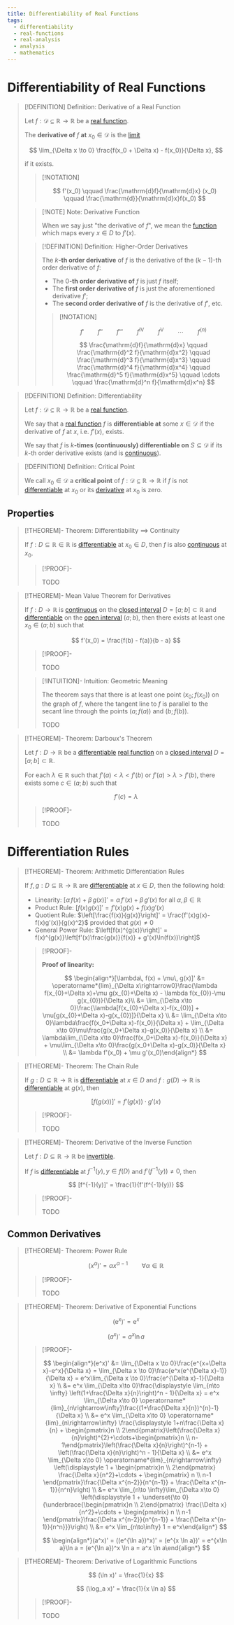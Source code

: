 ```yaml
---
title: Differentiability of Real Functions
tags:
  - differentiability
  - real-functions
  - real-analysis
  - analysis
  - mathematics
---
```


# Differentiability of Real Functions

>[!DEFINITION] Definition: Derivative of a Real Function
>
>Let $f: \mathcal{D} \subseteq \mathbb{R} \to \mathbb{R}$ be a [real function](../Functions%20of%20the%20Real%20Numbers.md).
>
>The **derivative of** $f$ **at** $x_0 \in \mathcal{D}$ is the [limit](Limits/Limits%20of%20Real%20Functions.md)
>
>$$
>\lim_{\Delta x \to 0} \frac{f(x_0 + \Delta x) - f(x_0)}{\Delta x},
>$$
>
>if it exists.
>
>>[!NOTATION]
>>
>>$$
>>f'(x_0) \qquad \frac{\mathrm{d}f}{\mathrm{d}x} (x_0) \qquad \frac{\mathrm{d}}{\mathrm{d}x}f(x_0)
>>$$
>>
>
>>[!NOTE] Note: Derivative Function
>>
>>When we say just "the derivative of $f$", we mean the [function](../Functions%20of%20the%20Real%20Numbers.md#Real%20Functions) which maps every $x \in D$ to $f'(x)$.
>>
>
>>[!DEFINITION] Definition: Higher-Order Derivatives
>>
>>The $k$**-th order derivative** of $f$ is the derivative of the $(k-1)$-th order derivative of $f$:
>> - The $0$**-th order derivative of** $f$ is just $f$ itself;
>> - The **first order derivative of** $f$ is just the aforementioned derivative $f'$;
>> - The **second order derivative of** $f$ is the derivative of $f'$, etc.
>>
>>>[!NOTATION]
>>>
>>>$$
>>>f' \qquad f'' \qquad f''' \qquad f^{\mathrm{IV}} \qquad f^{\mathrm{V}} \qquad \cdots \qquad f^{(n)}
>>>$$
>>>
>>>$$
>>>\frac{\mathrm{d}f}{\mathrm{d}x} \qquad \frac{\mathrm{d}^2 f}{\mathrm{d}x^2} \qquad \frac{\mathrm{d}^3 f}{\mathrm{d}x^3} \qquad \frac{\mathrm{d}^4 f}{\mathrm{d}x^4} \qquad  \frac{\mathrm{d}^5 f}{\mathrm{d}x^5} \qquad \cdots \qquad \frac{\mathrm{d}^n f}{\mathrm{d}x^n}
>>>$$
>>>
>>
>

>[!DEFINITION] Definition: Differentiability
>
>Let $f: \mathcal{D} \subseteq \mathbb{R} \to \mathbb{R}$ be a [real function](../Functions%20of%20the%20Real%20Numbers.md).
>
>We say that a [real function](../Functions%20of%20the%20Real%20Numbers.md#Real%20Functions) $f$ is **differentiable at** some $x \in \mathcal{D}$ if the derivative of $f$ at $x$, i.e. $f'(x)$, exists.
>
>We say that $f$ is $k$**-times (continuously) differentiable on** $S \subseteq \mathcal{D}$ if its $k$-th order derivative exists (and is [continuous](Continuity.md)).
>

>[!DEFINITION] Definition: Critical Point
>
>We call $x_0 \in \mathcal{D}$ a **critical point** of $f: \mathcal{D} \subseteq \mathbb{R} \to \mathbb{R}$ if $f$ is not [differentiable](Differentiability.md) at $x_0$ or its [derivative](Differentiability.md) at $x_0$ is zero.
>

## Properties

>[!THEOREM]- Theorem: Differentiability $\implies$ Continuity
>
>If $f: D \subseteq \mathbb{R} \in \mathbb{R}$ is [differentiable](Differentiability.md) at $x_0 \in D$, then $f$ is also [continuous](Continuity.md) at $x_0$.
>
>>[!PROOF]-
>>
>>TODO
>>
>

>[!THEOREM]- Mean Value Theorem for Derivatives
>
>If $f: D \to \mathbb{R}$ is [continuous](Continuity.md) on the [closed interval](../../../../Set%20Theory/Ordering/Intervals.md) $D = [a;b] \subset \mathbb{R}$ and [differentiable](Differentiability.md) on the [open interval](../../../../Set%20Theory/Ordering/Intervals.md) $(a;b)$, then there exists at least one $x_0 \in (a;b)$ such that
>
>$$
>f'(x_0) = \frac{f(b) - f(a)}{b - a}
>$$
>
>>[!PROOF]-
>>
>>TODO
>>
>
>>[!INTUITION]- Intuition: Geometric Meaning
>>
>>The theorem says that there is at least one point $(x_0; f(x_0))$ on the graph of $f$, where the tangent line to $f$ is parallel to the secant line through the points $(a; f(a))$ and $(b; f(b))$.
>>
>>TODO
>>
>

>[!THEOREM]- Theorem: Darboux's Theorem
>
>Let $f: D \to \mathbb{R}$ be a [differentiable](Differentiability.md) [real function](../Functions%20of%20the%20Real%20Numbers.md) on a [closed interval](../../../../Set%20Theory/Ordering/Intervals.md) $D = [a;b] \subset \mathbb{R}$.
>
>For each $\lambda \in \mathbb{R}$ such that $f'(a) \lt \lambda \lt f'(b)$ or $f'(a) \gt \lambda \gt f'(b)$, there exists some $c \in (a;b)$ such that
>
>$$
>f'(c) = \lambda
>$$
>
>>[!PROOF]-
>>
>>TODO
>>
>

# Differentiation Rules

>[!THEOREM]- Theorem: Arithmetic Differentiation Rules
>
>If $f,g: D \subseteq \mathbb{R} \to \mathbb{R}$ are [differentiable](Differentiability.md) at $x \in D$, then the following hold:
>
>- Linearity: $[\alpha\, f(x) + \beta\, g(x)]' = \alpha\, f'(x) + \beta\, g'(x)$ for all $\alpha, \beta \in \mathbb{R}$
>- Product Rule: $[f(x)g(x)]' = f'(x)g(x) + f(x)g'(x)$
>- Quotient Rule: $\left[\frac{f(x)}{g(x)}\right]' = \frac{f'(x)g(x)-f(x)g'(x)}{g(x)^2}$ provided that $g(x) \ne 0$
>- General Power Rule: $\left[f(x)^{g(x)}\right]' = f(x)^{g(x)}\left[f'(x)\frac{g(x)}{f(x)} + g'(x)\ln(f(x))\right]$
>
>>[!PROOF]-
>>
>>**Proof of linearity:**
>>
>>$$
>>\begin{align*}[\lambda\, f(x) + \mu\, g(x)]' &= \operatorname*{lim}_{\Delta x\rightarrow0}\frac{\lambda f(x_{0}+\Delta x)+\mu g(x_{0}+\Delta x) - \lambda f(x_{0})-\mu g(x_{0})}{\Delta x}\\ &= \lim_{\Delta x\to 0}\frac{\lambda[f(x_{0}+\Delta x)-f(x_{0})] + \mu[g(x_{0}+\Delta x)-g(x_{0})]}{\Delta x} \\ &= \lim_{\Delta x\to 0}\lambda\frac{f(x_0+\Delta x)-f(x_0)}{\Delta x} + \lim_{\Delta x\to 0}\mu\frac{g(x_0+\Delta x)-g(x_0)}{\Delta x} \\ &= \lambda\lim_{\Delta x\to 0}\frac{f(x_0+\Delta x)-f(x_0)}{\Delta x} + \mu\lim_{\Delta x\to 0}\frac{g(x_0+\Delta x)-g(x_0)}{\Delta x} \\ &= \lambda f'(x_0) + \mu g'(x_0)\end{align*}
>>$$
>>
>

>[!THEOREM]- Theorem: The Chain Rule
>
>If $g: D \subseteq \mathbb{R} \to \mathbb{R}$ is [differentiable](Differentiability.md) at $x \in D$ and $f: g(D) \to \mathbb{R}$ is [differentiable](Differentiability.md) at $g(x)$, then
>
>$$
>[f(g(x))]' = f'(g(x)) \cdot g'(x)
>$$
>
>>[!PROOF]-
>>
>>TODO
>>
>

>[!THEOREM]- Theorem: Derivative of the Inverse Function
>
>Let $f: D \subseteq \mathbb{R} \to \mathbb{R}$ be [invertible](../../Functions/Injections,%20Surjections%20and%20Bijections.md).
>
>If $f$ is [differentiable](Differentiability.md) at $f^{-1}(y), y \in f(D)$ and $f'(f^{-1}(y)) \ne 0$, then
>
>$$
>[f^{-1}(y)]' = \frac{1}{f'(f^{-1}(y))}
>$$
>
>>[!PROOF]-
>>
>>TODO
>>
>

## Common Derivatives


>[!THEOREM]- Theorem: Power Rule
>
>$$
>(x^\alpha)' = \alpha x^{\alpha - 1} \qquad \forall \alpha \in \mathbb{R}
>$$
>
>>[!PROOF]-
>>
>>TODO
>>
>

>[!THEOREM]- Theorem: Derivative of Exponential Functions
>
>$$
>(\mathrm{e}^x)' = \mathrm{e}^x
>$$
>
>$$
>(a^x)' = a^x \ln a
>$$
>
>>[!PROOF]-
>>
>>$$
>>\begin{align*}(e^x)' &= \lim_{\Delta x \to 0}\frac{e^{x+\Delta x}-e^x}{\Delta x} = \lim_{\Delta x \to 0}\frac{e^x(e^{\Delta x}-1)}{\Delta x} = e^x\lim_{\Delta x \to 0}\frac{e^{\Delta x}-1}{\Delta x} \\ &= e^x \lim_{\Delta x\to 0}\frac{\displaystyle \lim_{n\to \infty} \left(1+\frac{\Delta x}{n}\right)^n - 1}{\Delta x} = e^x \lim_{\Delta x\to 0} \operatorname*{lim}_{n\rightarrow\infty}\frac{(1+\frac{\Delta x}{n})^{n}-1}{\Delta x} \\ &= e^x \lim_{\Delta x\to 0} \operatorname*{lim}_{n\rightarrow\infty} \frac{\displaystyle 1+n\frac{\Delta x}{n} + \begin{pmatrix}n \\ 2\end{pmatrix}\left(\frac{\Delta x}{n}\right)^{2}+\cdots+\begin{pmatrix}n \\ n-1\end{pmatrix}\left(\frac{\Delta x}{n}\right)^{n-1} + \left(\frac{\Delta x}{n}\right)^n - 1}{\Delta x} \\ &= e^x \lim_{\Delta x\to 0} \operatorname*{lim}_{n\rightarrow\infty} \left(\displaystyle 1 + \begin{pmatrix}n \\ 2\end{pmatrix} \frac{\Delta x}{n^2}+\cdots + \begin{pmatrix} n \\ n-1 \end{pmatrix}\frac{\Delta x^{n-2}}{n^{n-1}} + \frac{\Delta x^{n-1}}{n^n}\right) \\ &= e^x \lim_{n\to \infty}\lim_{\Delta x\to 0} \left(\displaystyle 1 + \underset{\to 0}{\underbrace{\begin{pmatrix}n \\ 2\end{pmatrix} \frac{\Delta x}{n^2}+\cdots + \begin{pmatrix} n \\ n-1 \end{pmatrix}\frac{\Delta x^{n-2}}{n^{n-1}} + \frac{\Delta x^{n-1}}{n^n}}}\right) \\ &= e^x \lim_{n\to\infty} 1 = e^x\end{align*}
>>$$
>>
>>$$
>>\begin{align*}(a^x)' = ((e^{\ln a})^x)' = (e^{x \ln a})' = e^{x\ln a}\ln a = (e^{\ln a})^x \ln a = a^x \ln a\end{align*}
>>$$
>>
>

>[!THEOREM]- Theorem: Derivative of Logarithmic Functions
>
>$$
>(\ln x)' = \frac{1}{x}
>$$
>
>$$
>(\log_a x)' = \frac{1}{x \ln a}
>$$
>
>>[!PROOF]-
>>
>>TODO
>>
>